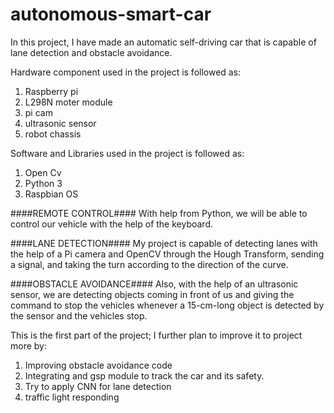 # autonomous-smart-car

In this project, I have made an automatic self-driving car that is capable of lane detection and obstacle avoidance.

Hardware component used in the project is followed as:
1. Raspberry pi
2. L298N moter module
3. pi cam
4. ultrasonic sensor
5. robot chassis

Software and Libraries used in the project is followed as:
1. Open Cv
2. Python 3
3. Raspbian OS

####REMOTE CONTROL####
With help from Python, we will be able to control our vehicle with the help of the keyboard.

####LANE DETECTION####
My project is capable of detecting lanes with the help of a Pi camera and OpenCV through the Hough Transform, sending a signal, and taking the turn according to the direction of the curve.

####OBSTACLE AVOIDANCE####
Also, with the help of an ultrasonic sensor, we are detecting objects coming in front of us and giving the command to stop the vehicles whenever a 15-cm-long object is detected by the sensor and the vehicles stop.

This is the first part of the project; I further plan to improve it to project more by:
1. Improving obstacle avoidance code
2. Integrating and gsp module to track the car and its safety.
3. Try to apply CNN for lane detection
4. traffic light responding

